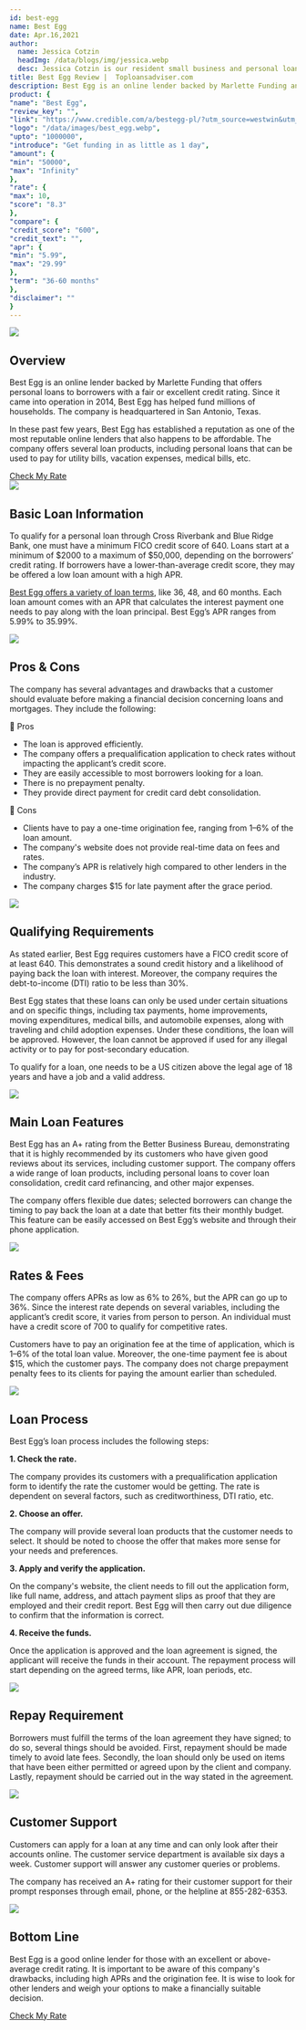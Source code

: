 ```yaml
---
id: best-egg
name: Best Egg
date: Apr.16,2021
author:
  name: Jessica Cotzin
  headImg: /data/blogs/img/jessica.webp
  desc: Jessica Cotzin is our resident small business and personal loans whiz. She is a skilled writer with a bachelor’s in journalism from Florida Atlantic University, providing information to her readers on the loans industry and personal finance.
title: Best Egg Review |  Toploansadviser.com
description: Best Egg is an online lender backed by Marlette Funding and offers personal loans to borrowers with a fair or excellent credit rating. And the company offers several loan products.
product: {
"name": "Best Egg",
"review_key": "",
"link": "https://www.credible.com/a/bestegg-pl/?utm_source=westwin&utm_medium=referral&utm_campaign=bestegg_pl",
"logo": "/data/images/best_egg.webp",
"upto": "1000000",
"introduce": "Get funding in as little as 1 day",
"amount": {
"min": "50000",
"max": "Infinity"
},
"rate": {
"max": 10,
"score": "8.3"
},
"compare": {
"credit_score": "600",
"credit_text": "",
"apr": {
"min": "5.99",
"max": "29.99"
},
"term": "36-60 months"
},
"disclaimer": ""
}
---
```


<div class="title-box"><img src="/data/images/r-1.webp"/><h2 class="title">Overview</h2></div>

Best Egg is an online lender backed by Marlette Funding that offers personal loans to borrowers with a fair or excellent credit rating. Since it came into operation in 2014, Best Egg has helped fund millions of households. The company is headquartered in San Antonio, Texas.

In these past few years, Best Egg has established a reputation as one of the most reputable online lenders that also happens to be affordable. The company offers several loan products, including personal loans that can be used to pay for utility bills, vacation expenses, medical bills, etc.


<div class="btn-box"><a href="/redirect?url=https://www.credible.com/a/bestegg-pl/?utm_source=westwin&utm_medium=referral&utm_campaign=bestegg_pl" rel="noopener noreferrer nofollow" target="_blank" class="btn">Check My Rate</a></div>

<div class="title-box"><img src="/data/images/r-2.webp"/><h2 class="title">Basic Loan Information</h2></div>

To qualify for a personal loan through Cross Riverbank and Blue Ridge Bank, one must have a minimum FICO credit score of 640. Loans start at a minimum of $2000 to a maximum of $50,000, depending on the borrowers’ credit rating. If borrowers have a lower-than-average credit score, they may be offered a low loan amount with a high APR.

<a href="/best-emergency-loan" target="_blank" rel="noopener noreferrer">Best Egg offers a variety of loan terms</a>, like 36, 48, and 60 months. Each loan amount comes with an APR that calculates the interest payment one needs to pay along with the loan principal. Best Egg’s APR ranges from 5.99% to 35.99%.


<div class="title-box"><img src="/data/images/r-7.webp" /><h2 class="title">Pros & Cons</h2></div>

The company has several advantages and drawbacks that a customer should evaluate before making a financial decision concerning loans and mortgages. They include the following:


<div class="pros-cons-box">
            <div class="pros">
              <div class="title-box">
                <span class="iconfont">&#xe644;</span>
                <span class="text">Pros</span>
              </div>
              <ul class="list">
                <li>The loan is approved efficiently.</li>
<li>The company offers a prequalification application to check rates without impacting the applicant’s credit score.</li>
<li>They are easily accessible to most borrowers looking for a loan.</li>
<li>There is no prepayment penalty.</li>
<li>They provide direct payment for credit card debt consolidation.</li>
              </ul>
            </div>
            <div class="cons">
              <div class="title-box">
                <span class="iconfont">&#xe60c;</span>
                <span class="text">Cons</span>
              </div>
              <ul class="list">
                                <li>Clients have to pay a one-time origination fee, ranging from 1–6% of the loan amount.</li>
<li>The company's website does not provide real-time data on fees and rates.</li>
<li>The company’s APR is relatively high compared to other lenders in the industry.</li>
<li>The company charges $15 for late payment after the grace period.</li>
              </ul>
            </div>
          </div>

<div class="title-box"><img src="/data/images/r-8.webp"/><h2 class="title">Qualifying Requirements</h2></div>

As stated earlier, Best Egg requires customers have a FICO credit score of at least 640. This demonstrates a sound credit history and a likelihood of paying back the loan with interest. Moreover, the company requires the debt-to-income (DTI) ratio to be less than 30%.

Best Egg states that these loans can only be used under certain situations and on specific things, including tax payments, home improvements, moving expenditures, medical bills, and automobile expenses, along with traveling and child adoption expenses. Under these conditions, the loan will be approved. However, the loan cannot be approved if used for any illegal activity or to pay for post-secondary education.

To qualify for a loan, one needs to be a US citizen above the legal age of 18 years and have a job and a valid address.

<div class="title-box"><img src="/data/images/r-10.webp"/><h2 class="title">Main Loan Features</h2></div>

Best Egg has an A+ rating from the Better Business Bureau, demonstrating that it is highly recommended by its customers who have given good reviews about its services, including customer support. The company offers a wide range of loan products, including personal loans to cover loan consolidation, credit card refinancing, and other major expenses.

The company offers flexible due dates; selected borrowers can change the timing to pay back the loan at a date that better fits their monthly budget. This feature can be easily accessed on Best Egg’s website and through their phone application.


<div class="title-box"><img src="/data/images/r-11.webp"/><h2 class="title">Rates & Fees</h2></div>

The company offers APRs as low as 6% to 26%, but the APR can go up to 36%. Since the interest rate depends on several variables, including the applicant’s credit score, it varies from person to person. An individual must have a credit score of 700 to qualify for competitive rates.

Customers have to pay an origination fee at the time of application, which is 1–6% of the total loan value. Moreover, the one-time payment fee is about $15, which the customer pays. The company does not charge prepayment penalty fees to its clients for paying the amount earlier than scheduled.



<div class="title-box"><img src="/data/images/r-12.webp"/><h2 class="title">Loan Process</h2></div>

Best Egg’s loan process includes the following steps:

**1. Check the rate.**

The company provides its customers with a prequalification application form to identify the rate the customer would be getting. The rate is dependent on several factors, such as creditworthiness, DTI ratio, etc.

**2. Choose an offer.**

The company will provide several loan products that the customer needs to select. It should be noted to choose the offer that makes more sense for your needs and preferences.


**3. Apply and verify the application.**

On the company's website, the client needs to fill out the application form, like full name, address, and attach payment slips as proof that they are employed and their credit report. Best Egg will then carry out due diligence to confirm that the information is correct.

**4. Receive the funds.**

Once the application is approved and the loan agreement is signed, the applicant will receive the funds in their account. The repayment process will start depending on the agreed terms, like APR, loan periods, etc.


<div class="title-box"><img src="/data/images/r-13.webp" /><h2 class="title">Repay Requirement</h2></div>


Borrowers must fulfill the terms of the loan agreement they have signed; to do so, several things should be avoided. First, repayment should be made timely to avoid late fees. Secondly, the loan should only be used on items that have been either permitted or agreed upon by the client and company. Lastly, repayment should be carried out in the way stated in the agreement.

<div class="title-box"><img src="/data/images/r-13.webp" /><h2 class="title">Customer Support</h2></div>

Customers can apply for a loan at any time and can only look after their accounts online. The customer service department is available six days a week. Customer support will answer any customer queries or problems.

The company has received an A+ rating for their customer support for their prompt responses through email, phone, or the helpline at 855-282-6353.


<div class="title-box"><img src="/data/images/r-14.svg"/><h2 class="title">Bottom Line</h2></div>

Best Egg is a good online lender for those with an excellent or above-average credit rating. It is important to be aware of this company's drawbacks, including high APRs and the origination fee. It is wise to look for other lenders and weigh your options to make a financially suitable decision.


<div class="btn-box"><a href="/redirect?url=https://www.credible.com/a/bestegg-pl/?utm_source=westwin&utm_medium=referral&utm_campaign=bestegg_pl" rel="noopener noreferrer nofollow" target="_blank" class="btn">Check My Rate</a></div>
